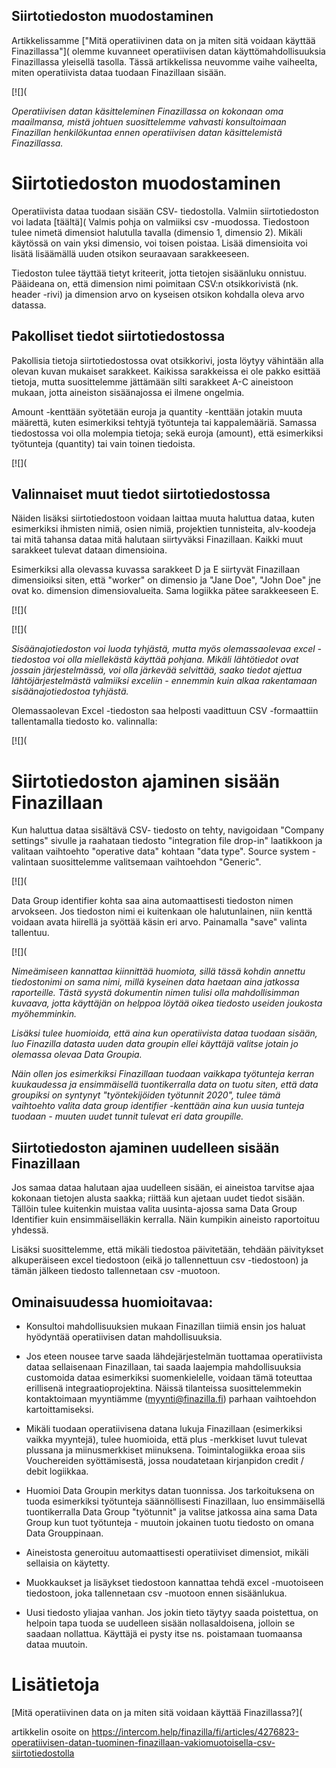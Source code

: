 ## Siirtotiedoston muodostaminen

Artikkelissamme ["Mitä operatiivinen data on ja miten sitä voidaan käyttää Finazillassa"]( olemme kuvanneet operatiivisen datan käyttömahdollisuuksia Finazillassa yleisellä tasolla. Tässä artikkelissa neuvomme vaihe vaiheelta, miten operatiivista dataa tuodaan Finazillaan sisään.

[![](

*Operatiivisen datan käsitteleminen Finazillassa on kokonaan oma maailmansa, mistä johtuen suosittelemme vahvasti konsultoimaan Finazillan henkilökuntaa ennen operatiivisen datan käsittelemistä Finazillassa.* 

# Siirtotiedoston muodostaminen

Operatiivista dataa tuodaan sisään CSV- tiedostolla. Valmiin siirtotiedoston voi ladata [täältä]( Valmis pohja on valmiiksi csv -muodossa. Tiedostoon tulee nimetä dimensiot halutulla tavalla (dimensio 1, dimensio 2). Mikäli käytössä on vain yksi dimensio, voi toisen poistaa. Lisää dimensioita voi lisätä lisäämällä uuden otsikon seuraavaan sarakkeeseen.

Tiedoston tulee täyttää tietyt kriteerit, jotta tietojen sisäänluku onnistuu. Pääideana on, että dimension nimi poimitaan CSV:n otsikkorivistä (nk. header -rivi) ja dimension arvo on kyseisen otsikon kohdalla oleva arvo datassa.

## Pakolliset tiedot siirtotiedostossa

Pakollisia tietoja siirtotiedostossa ovat otsikkorivi, josta löytyy vähintään alla olevan kuvan mukaiset sarakkeet. Kaikissa sarakkeissa ei ole pakko esittää tietoja, mutta suosittelemme jättämään silti sarakkeet A-C aineistoon mukaan, jotta aineiston sisäänajossa ei ilmene ongelmia.

Amount -kenttään syötetään euroja ja quantity -kenttään jotakin muuta määrettä, kuten esimerkiksi tehtyjä työtunteja tai kappalemääriä. Samassa tiedostossa voi olla molempia tietoja; sekä euroja (amount), että esimerkiksi työtunteja (quantity) tai vain toinen tiedoista.

[![](

## Valinnaiset muut tiedot siirtotiedostossa

Näiden lisäksi siirtotiedostoon voidaan laittaa muuta haluttua dataa, kuten esimerkiksi ihmisten nimiä, osien nimiä, projektien tunnisteita, alv-koodeja tai mitä tahansa dataa mitä halutaan siirtyväksi Finazillaan. Kaikki muut sarakkeet tulevat dataan dimensioina.

Esimerkiksi alla olevassa kuvassa sarakkeet D ja E siirtyvät Finazillaan dimensioiksi siten, että "worker" on dimensio ja "Jane Doe", "John Doe" jne ovat ko. dimension dimensiovalueita. Sama logiikka pätee sarakkeeseen E.

[![](

[![](

*Sisäänajotiedoston voi luoda tyhjästä, mutta myös olemassaolevaa excel -tiedostoa voi olla miellekästä käyttää pohjana. Mikäli lähtötiedot ovat jossain järjestelmässä, voi olla järkevää selvittää, saako tiedot ajettua lähtöjärjestelmästä valmiiksi exceliin - ennemmin kuin alkaa rakentamaan sisäänajotiedostoa tyhjästä.* 

Olemassaolevan Excel -tiedoston saa helposti vaadittuun CSV -formaattiin tallentamalla tiedosto ko. valinnalla:

[![](

# Siirtotiedoston ajaminen sisään Finazillaan

Kun haluttua dataa sisältävä CSV- tiedosto on tehty, navigoidaan "Company settings" sivulle ja raahataan tiedosto "integration file drop-in" laatikkoon ja valitaan vaihtoehto "operative data" kohtaan "data type". Source system -valintaan suosittelemme valitsemaan vaihtoehdon "Generic".

[![](

Data Group identifier kohta saa aina automaattisesti tiedoston nimen arvokseen. Jos tiedoston nimi ei kuitenkaan ole halutunlainen, niin kenttä voidaan avata hiirellä ja syöttää käsin eri arvo. Painamalla "save" valinta tallentuu.

[![](

*Nimeämiseen kannattaa kiinnittää huomiota, sillä tässä kohdin annettu tiedostonimi on sama nimi, millä kyseinen data haetaan aina jatkossa raporteille. Tästä syystä dokumentin nimen tulisi olla mahdollisimman kuvaava, jotta käyttäjän on helppoa löytää oikea tiedosto useiden joukosta myöhemminkin.* 

*Lisäksi tulee huomioida, että aina kun operatiivista dataa tuodaan sisään, luo Finazilla datasta uuden data groupin ellei käyttäjä valitse jotain jo olemassa olevaa Data Groupia.* 

*Näin ollen jos esimerkiksi Finazillaan tuodaan vaikkapa työtunteja kerran kuukaudessa ja ensimmäisellä tuontikerralla data on tuotu siten, että data groupiksi on syntynyt "työntekijöiden työtunnit 2020", tulee tämä vaihtoehto valita data group identifier -kenttään aina kun uusia tunteja tuodaan - muuten uudet tunnit tulevat eri data groupille.* 

## Siirtotiedoston ajaminen uudelleen sisään Finazillaan

Jos samaa dataa halutaan ajaa uudelleen sisään, ei aineistoa tarvitse ajaa kokonaan tietojen alusta saakka; riittää kun ajetaan uudet tiedot sisään. Tällöin tulee kuitenkin muistaa valita uusinta-ajossa sama Data Group Identifier kuin ensimmäiselläkin kerralla. Näin kumpikin aineisto raportoituu yhdessä.

Lisäksi suosittelemme, että mikäli tiedostoa päivitetään, tehdään päivitykset alkuperäiseen excel tiedostoon (eikä jo tallennettuun csv -tiedostoon) ja tämän jälkeen tiedosto tallennetaan csv -muotoon.

## Ominaisuudessa huomioitavaa:

* Konsultoi mahdollisuuksien mukaan Finazillan tiimiä ensin jos haluat hyödyntää operatiivisen datan mahdollisuuksia.

* Jos eteen nousee tarve saada lähdejärjestelmän tuottamaa operatiivista dataa sellaisenaan Finazillaan, tai saada laajempia mahdollisuuksia customoida dataa esimerkiksi suomenkielelle, voidaan tämä toteuttaa erillisenä integraatioprojektina. Näissä tilanteissa suosittelemmekin kontaktoimaan myyntiämme ([myynti@finazilla.fi](mailto:myynti@finazilla.fi)) parhaan vaihtoehdon kartoittamiseksi.

* Mikäli tuodaan operatiivisena datana lukuja Finazillaan (esimerkiksi vaikka myyntejä), tulee huomioida, että plus -merkkiset luvut tulevat plussana ja miinusmerkkiset miinuksena. Toimintalogiikka eroaa siis Vouchereiden syöttämisestä, jossa noudatetaan kirjanpidon credit / debit logiikkaa.

* Huomioi Data Groupin merkitys datan tuonnissa. Jos tarkoituksena on tuoda esimerkiksi työtunteja säännöllisesti Finazillaan, luo ensimmäisellä tuontikerralla Data Group "työtunnit" ja valitse jatkossa aina sama Data Group kun tuot työtunteja - muutoin jokainen tuotu tiedosto on omana Data Grouppinaan.
* Aineistosta generoituu automaattisesti operatiiviset dimensiot, mikäli sellaisia on käytetty.
* Muokkaukset ja lisäykset tiedostoon kannattaa tehdä excel -muotoiseen tiedostoon, joka tallennetaan csv -muotoon ennen sisäänlukua.
* Uusi tiedosto yliajaa vanhan. Jos jokin tieto täytyy saada poistettua, on helpoin tapa tuoda se uudelleen sisään nollasaldoisena, jolloin se saadaan nollattua. Käyttäjä ei pysty itse ns. poistamaan tuomaansa dataa muutoin.
# Lisätietoja

[Mitä operatiivinen data on ja miten sitä voidaan käyttää Finazillassa?](



artikkelin osoite on https://intercom.help/finazilla/fi/articles/4276823-operatiivisen-datan-tuominen-finazillaan-vakiomuotoisella-csv-siirtotiedostolla

